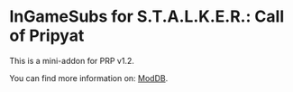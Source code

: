 # InGameSubs for S.T.A.L.K.E.R.: Call of Pripyat

This is a mini-addon for PRP v1.2.

You can find more information on: [ModDB](https://www.moddb.com/games/stalker-call-of-pripyat/addons/mini-addon-ingamesubs-for-prp-v12).
